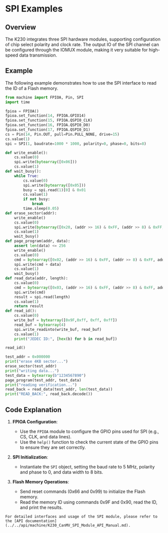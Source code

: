 # SPI Examples

## Overview

The K230 integrates three SPI hardware modules, supporting configuration of chip select polarity and clock rate. The output IO of the SPI channel can be configured through the IOMUX module, making it very suitable for high-speed data transmission.

## Example

The following example demonstrates how to use the SPI interface to read the ID of a Flash memory.

```python
from machine import FPIOA, Pin, SPI
import time

fpioa = FPIOA()
fpioa.set_function(14, FPIOA.GPIO14)
fpioa.set_function(15, FPIOA.QSPI0_CLK)
fpioa.set_function(16, FPIOA.QSPI0_D0)
fpioa.set_function(17, FPIOA.QSPI0_D1)
cs = Pin(14, Pin.OUT, pull=Pin.PULL_NONE, drive=15)
cs.value(1)
spi = SPI(1, baudrate=1000 * 1000, polarity=0, phase=0, bits=8)

def write_enable():
    cs.value(0)
    spi.write(bytearray([0x06]))
    cs.value(1)
def wait_busy():
    while True:
        cs.value(0)
        spi.write(bytearray([0x05]))
        busy = spi.read(1)[0] & 0x01
        cs.value(1)
        if not busy:
            break
        time.sleep(0.05)
def erase_sector(addr):
    write_enable()
    cs.value(0)
    spi.write(bytearray([0x20, (addr >> 16) & 0xFF, (addr >> 8) & 0xFF, addr & 0xFF]))
    cs.value(1)
    wait_busy()
def page_program(addr, data):
    assert len(data) <= 256
    write_enable()
    cs.value(0)
    cmd = bytearray([0x02, (addr >> 16) & 0xFF, (addr >> 8) & 0xFF, addr & 0xFF])
    spi.write(cmd + data)
    cs.value(1)
    wait_busy()
def read_data(addr, length):
    cs.value(0)
    cmd = bytearray([0x03, (addr >> 16) & 0xFF, (addr >> 8) & 0xFF, addr & 0xFF])
    spi.write(cmd)
    result = spi.read(length)
    cs.value(1)
    return result
def read_id():
    cs.value(0)
    write_buf = bytearray([0x9F,0xff, 0xff, 0xff])
    read_buf = bytearray(4)
    spi.write_readinto(write_buf, read_buf)
    cs.value(1)
    print("JEDEC ID:", [hex(b) for b in read_buf])

read_id()

test_addr = 0x000000
print("erase 4KB sector...")
erase_sector(test_addr)
print("writing data...")
test_data = bytearray(b"1234567890")
page_program(test_addr, test_data)
print("reading verification...")
read_back = read_data(test_addr, len(test_data))
print("READ_BACK:", read_back.decode())

```

## Code Explanation

1. **FPIOA Configuration**:
   - Use the `FPIOA` module to configure the GPIO pins used for SPI (e.g., CS, CLK, and data lines).
   - Use the `help()` function to check the current state of the GPIO pins to ensure they are set correctly.

1. **SPI Initialization**:
   - Instantiate the `SPI` object, setting the baud rate to 5 MHz, polarity and phase to 0, and data width to 8 bits.

1. **Flash Memory Operations**:
   - Send reset commands (0x66 and 0x99) to initialize the Flash memory.
   - Read the memory ID using commands 0x9F and 0x90, read the ID, and print the results.

```{admonition} Tip
For detailed interfaces and usage of the SPI module, please refer to the [API documentation](../../api/machine/K230_CanMV_SPI_Module_API_Manual.md).
```
